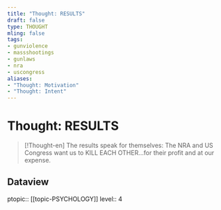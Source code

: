 ```yaml
---
title: "Thought: RESULTS"
draft: false
type: THOUGHT
mling: false
tags:
- gunviolence
- massshootings
- gunlaws
- nra
- uscongress
aliases:
- "Thought: Motivation"
- "Thought: Intent"
---
```

# Thought: RESULTS
> [!Thought-en]
> The results speak for themselves: The NRA and US Congress want us to KILL EACH OTHER…for their profit and at our expense.

## Dataview
ptopic:: [[topic-PSYCHOLOGY]]
level:: 4
